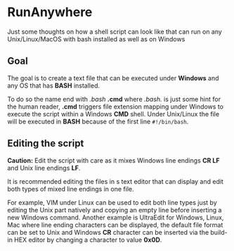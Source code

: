 # RunAnywhere
Just some thoughts on how a shell script can look like that can run on any Unix/Linux/MacOS with bash installed as well as on Windows

## Goal
The goal is to create a text file that can be executed under **Windows** and any OS that has **BASH** installed.

To do so the name end with *.bash* **.cmd** where *.bash.* is just some hint for the human reader, **.cmd** triggers file extension mapping under Windows to execute the script within a Windows **CMD** shell. Under Unix/Linux the file will be executed in **BASH** because of the first line ```#!/bin/bash```.

## Editing the script
**Caution:** Edit the script with care as it mixes Windows line endings **CR LF** and Unix line endings **LF**. 

It is recommended editing the files in s text editor that can display and edit both types of mixed line endings in one file.

For example, VIM under Linux can be used to edit both line types just by editing the Unix part natively and copying an empty line before inserting a new Windows command. Another example is UltraEdit for Windows, Linux, Mac where line ending characters can be displayed, the default file format can be set to Unix and Windows **CR** character can be inserted via the build-in HEX editor by changing a character to value **0x0D**.
